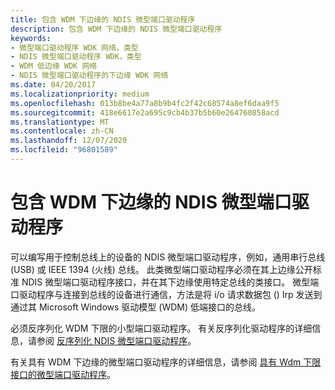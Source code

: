 ```yaml
---
title: 包含 WDM 下边缘的 NDIS 微型端口驱动程序
description: 包含 WDM 下边缘的 NDIS 微型端口驱动程序
keywords:
- 微型端口驱动程序 WDK 网络，类型
- NDIS 微型端口驱动程序 WDK，类型
- WDM 低边缘 WDK 网络
- NDIS 微型端口驱动程序的下边缘 WDK 网络
ms.date: 04/20/2017
ms.localizationpriority: medium
ms.openlocfilehash: 013b8be4a77a8b9b4fc2f42c68574a8ef6daa9f5
ms.sourcegitcommit: 418e6617e2a695c9cb4b37b5b60e264760858acd
ms.translationtype: MT
ms.contentlocale: zh-CN
ms.lasthandoff: 12/07/2020
ms.locfileid: "96801589"
---
```

# <a name="ndis-miniport-drivers-with-a-wdm-lower-edge"></a>包含 WDM 下边缘的 NDIS 微型端口驱动程序





可以编写用于控制总线上的设备的 NDIS 微型端口驱动程序，例如，通用串行总线 (USB) 或 IEEE 1394 (火线) 总线。 此类微型端口驱动程序必须在其上边缘公开标准 NDIS 微型端口驱动程序接口，并在其下边缘使用特定总线的类接口。 微型端口驱动程序与连接到总线的设备进行通信，方法是将 i/o 请求数据包 () Irp 发送到通过其 Microsoft Windows 驱动模型 (WDM) 低端接口的总线。

必须反序列化 WDM 下限的小型端口驱动程序。 有关反序列化驱动程序的详细信息，请参阅 [反序列化 NDIS 微型端口驱动程序](deserialized-ndis-miniport-drivers.md)。

有关具有 WDM 下边缘的微型端口驱动程序的详细信息，请参阅 [具有 Wdm 下限接口的微型端口驱动程序](miniport-drivers-with-a-wdm-lower-interface.md)。

 

 






